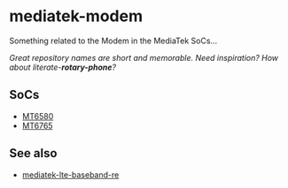 # mediatek-modem

Something related to the Modem in the MediaTek SoCs...

_Great repository names are short and memorable. Need inspiration? How about literate-**rotary-phone**?_

## SoCs

  - [MT6580](mt6580/)
  - [MT6765](mt6765/)

## See also

  - [mediatek-lte-baseband-re](https://github.com/cyrozap/mediatek-lte-baseband-re)
